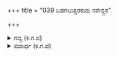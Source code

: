 +++
title = "039 ಬಡಗಲುತ್ತರಕುರು ನರೇನ್ದ್ರರ"

+++

<details><summary>ಗದ್ಯ (ಕ.ಗ.ಪ) </summary>

39. "ಪಾಂಡವರು ರಾಜಸೂಯಯಾಗದ ಸಂದರ್ಭದಲ್ಲಿ ಉತ್ತರದಿಕ್ಕಿನಲ್ಲಿ ಉತ್ತರ ಕುರು ರಾಜರವರೆಗೆ ಎಲ್ಲ ಕ್ಷತ್ರಿಯರನ್ನು   
ನಡುಗಿಸಿದರು. ಪೂರ್ವದಲ್ಲಿ ಉದಯಾದ್ರಿಯವರೆಗೆ ಇದ್ದ ಮಹಾಬಲಶಾಲಿಗಳಾದ ರಾಜರನ್ನೆಲ್ಲ ಸದೆಬಡಿದರು. ಪಶ್ಚಿಮದಲ್ಲಿ ಯವನರನ್ನು ದಕ್ಷಿಣದಲ್ಲಿ ವಿಭೀಷಣನನ್ನೂ ಗೆದ್ದು ಬಂದರು. ಅಂತಹ ಪಾಂಡವರ ರಾಣಿ ನಿನಗೆ ದಾಸಿಯಾಗುವಳೇ ?
</details>

<details><summary>ಪದಾರ್ಥ (ಕ.ಗ.ಪ) </summary>

ಬಡಗಲು-ಉತ್ತರ, ಪಡುವ-ಪಶ್ಚಿಮ, ತೆಂಕಲು-ದಕ್ಷಿಣ, ತೊತ್ತು-ದಾಸಿ
</details>

